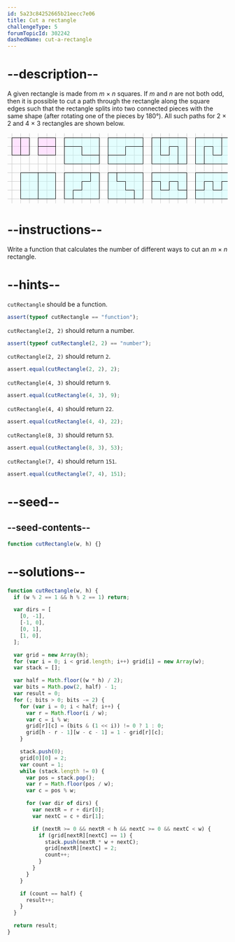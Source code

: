 ```yaml
---
id: 5a23c84252665b21eecc7e06
title: Cut a rectangle
challengeType: 5
forumTopicId: 302242
dashedName: cut-a-rectangle
---
```


# --description--

A given rectangle is made from _m_ × _n_ squares. If _m_ and _n_ are not both odd, then it is possible to cut a path through the rectangle along the square edges such that the rectangle splits into two connected pieces with the same shape (after rotating one of the pieces by 180°). All such paths for 2 × 2 and 4 × 3 rectangles are shown below.

<div style="width: 100%; text-align: center;">
  <svg xmlns="https://www.w3.org/2000/svg" xmlns:xlink="https://www.w3.org/1999/xlink" width="520" height="170" aria-hidden="true" alt="Diagram showing the possible paths for 2 by 2 and 4 by 3 rectangles">
    <style>
    .g { fill: none; stroke: #ccc }
    .s, .s2 { fill: #bff; stroke: black; fill-opacity: .4 }
    .s2 { fill: #fbf }
    .d { stroke:black; fill:none}
    </style>
    <defs>  <g id="m">
      <g id="h4"><g id="h2">
      <path id="h" d="m0 10h 640" class="g"/>
      <use xlink:href="#h" transform="translate(0,20)"/></g>
      <use xlink:href="#h2" transform="translate(0, 40)"/></g>
      <use xlink:href="#h4" transform="translate(0,80)"/>
      <g id="v8"><g id="v4"><g id="v2">
      <path id="v" d="m10 0v160 m 20 0 v-160" class="g"/>
      <use xlink:href="#v" transform="translate(40,0)"/></g>
      <use xlink:href="#v2" transform="translate(80,0)"/></g>
      <use xlink:href="#v4" transform="translate(160,0)"/></g>
      <use xlink:href="#v8" transform="translate(320,0)"/></g>
      <path id="b" d="m0 0h80v60h-80z" class="s"/>
    </defs>
    <g transform="translate(.5,.5)">
    <use xlink:href="#m"/>
    <g transform="translate(10,10)">
    <path d="m0 0v40h40v-40z" class="s2"/><path d="m20 0v40" class="d"/>
    <path d="m60 0v40h40v-40z" class="s2"/><path d="m60 20h40" class="d"/>
    <g transform="translate(120, 0)">
    <use xlink:href="#b"/><path d="m0 20h40v20h40" class="d"/></g>
    <g transform="translate(220, 0)">
    <use xlink:href="#b"/><path d="m0 40h40v-20h40" class="d"/></g>
    <g transform="translate(320, 0)">
    <use xlink:href="#b"/><path d="m20 0v40h20v-20h20v40" class="d"/></g>
    <g transform="translate(420, 0)">
    <use xlink:href="#b"/><path d="m60 0v40h-20v-20h-20v40" class="d"/></g>
    <g transform="translate(20, 80)">
    <use xlink:href="#b"/><path d="m40 0v60" class="d"/></g>
    <g transform="translate(120, 80)">
    <use xlink:href="#b"/><path d="m60 0v20h-20v20h-20v20" class="d"/></g>
    <g transform="translate(220, 80)">
    <use xlink:href="#b"/><path d="m20 0v20h20v20h20v20" class="d"/></g>
    <g transform="translate(320, 80)">
    <use xlink:href="#b"/><path d="m0 20h20v20h20v-20h20v20h20" class="d"/></g>
    <g transform="translate(420, 80)">
    <use xlink:href="#b"/><path d="m0 40h20v-20h20v20h20v-20h20" class="d"/></g>
    </g></g>
    </svg>
  </div>

# --instructions--

Write a function that calculates the number of different ways to cut an _m_ × _n_ rectangle.

# --hints--

`cutRectangle` should be a function.

```js
assert(typeof cutRectangle == "function");
```

`cutRectangle(2, 2)` should return a number.

```js
assert(typeof cutRectangle(2, 2) == "number");
```

`cutRectangle(2, 2)` should return `2`.

```js
assert.equal(cutRectangle(2, 2), 2);
```

`cutRectangle(4, 3)` should return `9`.

```js
assert.equal(cutRectangle(4, 3), 9);
```

`cutRectangle(4, 4)` should return `22`.

```js
assert.equal(cutRectangle(4, 4), 22);
```

`cutRectangle(8, 3)` should return `53`.

```js
assert.equal(cutRectangle(8, 3), 53);
```

`cutRectangle(7, 4)` should return `151`.

```js
assert.equal(cutRectangle(7, 4), 151);
```

# --seed--

## --seed-contents--

```js
function cutRectangle(w, h) {}
```

# --solutions--

```js
function cutRectangle(w, h) {
  if (w % 2 == 1 && h % 2 == 1) return;

  var dirs = [
    [0, -1],
    [-1, 0],
    [0, 1],
    [1, 0],
  ];

  var grid = new Array(h);
  for (var i = 0; i < grid.length; i++) grid[i] = new Array(w);
  var stack = [];

  var half = Math.floor((w * h) / 2);
  var bits = Math.pow(2, half) - 1;
  var result = 0;
  for (; bits > 0; bits -= 2) {
    for (var i = 0; i < half; i++) {
      var r = Math.floor(i / w);
      var c = i % w;
      grid[r][c] = (bits & (1 << i)) != 0 ? 1 : 0;
      grid[h - r - 1][w - c - 1] = 1 - grid[r][c];
    }

    stack.push(0);
    grid[0][0] = 2;
    var count = 1;
    while (stack.length != 0) {
      var pos = stack.pop();
      var r = Math.floor(pos / w);
      var c = pos % w;

      for (var dir of dirs) {
        var nextR = r + dir[0];
        var nextC = c + dir[1];

        if (nextR >= 0 && nextR < h && nextC >= 0 && nextC < w) {
          if (grid[nextR][nextC] == 1) {
            stack.push(nextR * w + nextC);
            grid[nextR][nextC] = 2;
            count++;
          }
        }
      }
    }

    if (count == half) {
      result++;
    }
  }

  return result;
}
```
